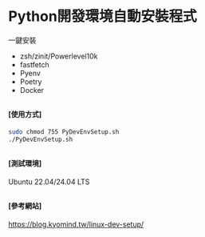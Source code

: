 # Python開發環境自動安裝程式
一鍵安裝
- zsh/zinit/Powerlevel10k
- fastfetch
- Pyenv
- Poetry
- Docker
##
#### [使用方式]
```bash
sudo chmod 755 PyDevEnvSetup.sh
./PyDevEnvSetup.sh
```

##
#### [測試環境]
Ubuntu 22.04/24.04 LTS
##
#### [參考網站] 
https://blog.kyomind.tw/linux-dev-setup/



